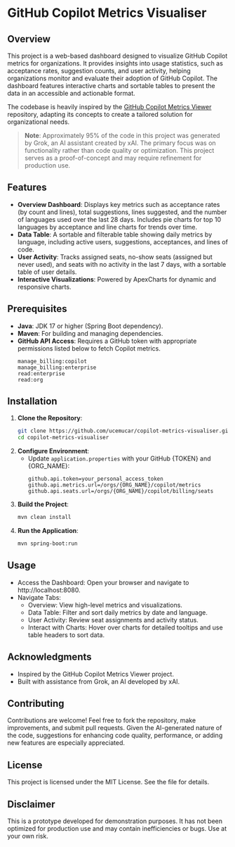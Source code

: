 # GitHub Copilot Metrics Visualiser

## Overview

This project is a web-based dashboard designed to visualize GitHub Copilot metrics for organizations. It provides insights into usage statistics, such as acceptance rates, suggestion counts, and user activity, helping organizations monitor and evaluate their adoption of GitHub Copilot. The dashboard features interactive charts and sortable tables to present the data in an accessible and actionable format.

The codebase is heavily inspired by the [GitHub Copilot Metrics Viewer](https://github.com/github-copilot-resources/copilot-metrics-viewer) repository, adapting its concepts to create a tailored solution for organizational needs.

> **Note**: Approximately 95% of the code in this project was generated by Grok, an AI assistant created by xAI. The primary focus was on functionality rather than code quality or optimization. This project serves as a proof-of-concept and may require refinement for production use.

## Features

- **Overview Dashboard**: Displays key metrics such as acceptance rates (by count and lines), total suggestions, lines suggested, and the number of languages used over the last 28 days. Includes pie charts for top 10 languages by acceptance and line charts for trends over time.
- **Data Table**: A sortable and filterable table showing daily metrics by language, including active users, suggestions, acceptances, and lines of code.
- **User Activity**: Tracks assigned seats, no-show seats (assigned but never used), and seats with no activity in the last 7 days, with a sortable table of user details.
- **Interactive Visualizations**: Powered by ApexCharts for dynamic and responsive charts.

## Prerequisites

- **Java**: JDK 17 or higher (Spring Boot dependency).
- **Maven**: For building and managing dependencies.
- **GitHub API Access**: Requires a GitHub token with appropriate permissions listed below to fetch Copilot metrics.
  ```plaintext
  manage_billing:copilot
  manage_billing:enterprise
  read:enterprise
  read:org

## Installation

1. **Clone the Repository**:
   ```bash
   git clone https://github.com/ucemucar/copilot-metrics-visualiser.git
   cd copilot-metrics-visualiser
2. **Configure Environment**:
    - Update `application.properties` with your GitHub {TOKEN} and {ORG_NAME}:
      ```plaintext
      github.api.token=your_personal_access_token
      github.api.metrics.url=/orgs/{ORG_NAME}/copilot/metrics
      github.api.seats.url=/orgs/{ORG_NAME}/copilot/billing/seats

3. **Build the Project**:
   ```bash
   mvn clean install

4. **Run the Application**:
    ```bash
    mvn spring-boot:run

## Usage
- Access the Dashboard: Open your browser and navigate to http://localhost:8080.
- Navigate Tabs:
  - Overview: View high-level metrics and visualizations.
  - Data Table: Filter and sort daily metrics by date and language.
  - User Activity: Review seat assignments and activity status.
  - Interact with Charts: Hover over charts for detailed tooltips and use table headers to sort data.

## Acknowledgments
- Inspired by the GitHub Copilot Metrics Viewer project.
- Built with assistance from Grok, an AI developed by xAI.

## Contributing
Contributions are welcome! Feel free to fork the repository, make improvements, and submit pull requests. Given the AI-generated nature of the code, suggestions for enhancing code quality, performance, or adding new features are especially appreciated.

## License
This project is licensed under the MIT License. See the  file for details.

## Disclaimer
This is a prototype developed for demonstration purposes. It has not been optimized for production use and may contain inefficiencies or bugs. Use at your own risk.